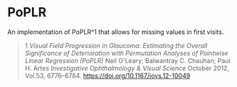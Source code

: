 # PoPLR

An implementation of PoPLR^1 that allows for missing 
values in first visits.

> 1 *Visual Field Progression in Glaucoma: Estimating the Overall Significance of Deterioration with Permutation Analyses of Pointwise Linear Regression (PoPLR)*
> Neil O'Leary; Balwantray C. Chauhan; Paul H. Artes
> *Investigative Ophthalmology & Visual Science*
> October 2012, Vol.53, 6776-6784. https://doi.org/10.1167/iovs.12-10049
